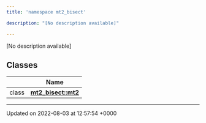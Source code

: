 ```yaml
---
title: 'namespace mt2_bisect'

description: "[No description available]"

---
```







[No description available]

## Classes

|                | Name           |
| -------------- | -------------- |
| class | **[mt2_bisect::mt2](/documentation/code/main/classes/classmt2__bisect_1_1mt2/)**  |






-------------------------------

Updated on 2022-08-03 at 12:57:54 +0000